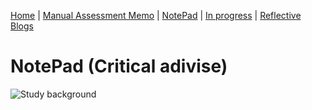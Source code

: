 [Home](index.md) | [Manual Assessment Memo](manual_assessment_memo.md) | [NotePad](notepad.md) | [In progress](soon.md) | [Reflective Blogs](reflective_blogs.md)

# NotePad (Critical adivise) 
![Study background](https://github.com/user-attachments/assets/eff41a46-d89a-4081-bced-39760869d5d3)
